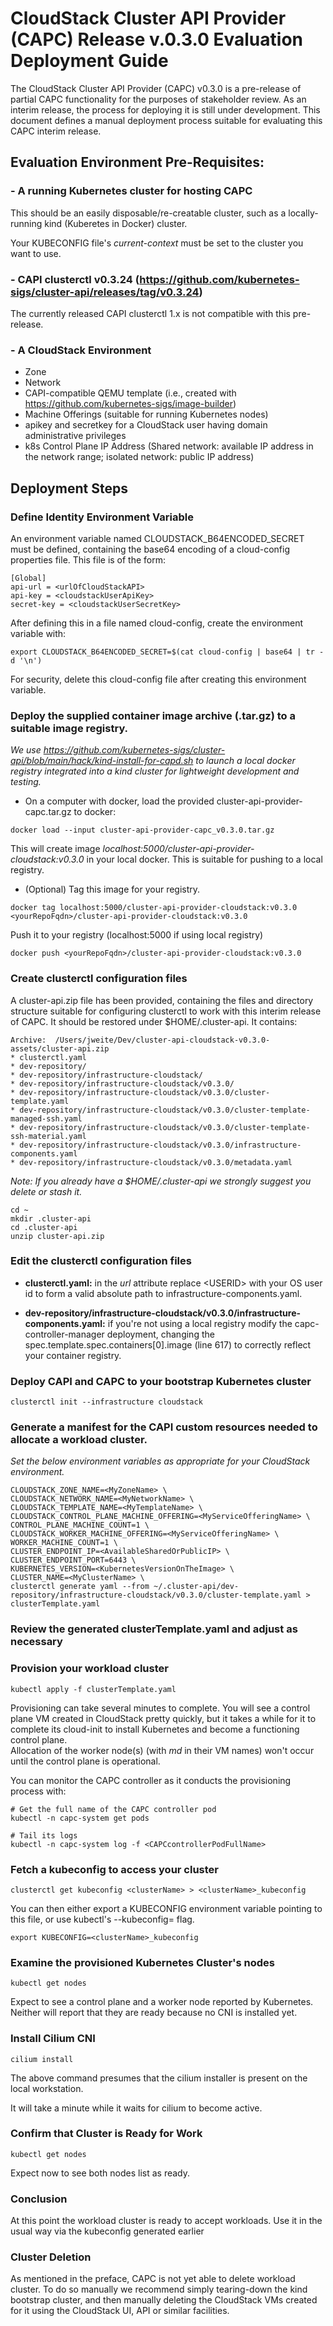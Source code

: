 # CloudStack Cluster API Provider (CAPC) Release v.0.3.0 Evaluation Deployment Guide

The CloudStack Cluster API Provider (CAPC) v0.3.0 is a pre-release of partial CAPC functionality for the purposes
of stakeholder review.  As an interim release, the process for deploying it is still under development.  This document
defines a manual deployment process suitable for evaluating this CAPC interim release.

## Evaluation Environment Pre-Requisites:

### - A running Kubernetes cluster for hosting CAPC

This should be an easily disposable/re-creatable cluster, such as a locally-running kind (Kuberetes in Docker) cluster.

Your KUBECONFIG file's *current-context* must be set to the cluster you want to use.

### - CAPI clusterctl v0.3.24 (https://github.com/kubernetes-sigs/cluster-api/releases/tag/v0.3.24)

The currently released CAPI clusterctl 1.x is not compatible with this pre-release.

### - A CloudStack Environment
- Zone
- Network
- CAPI-compatible QEMU template (i.e., created with https://github.com/kubernetes-sigs/image-builder)
- Machine Offerings (suitable for running Kubernetes nodes)
- apikey and secretkey for a CloudStack user having domain administrative privileges
- k8s Control Plane IP Address (Shared network: available IP address in the network range; isolated network: public IP address)

## Deployment Steps
### Define Identity Environment Variable

An environment variable named CLOUDSTACK_B64ENCODED_SECRET must be defined, containing the base64 encoding of a 
cloud-config properties file.  This file is of the form:

```
[Global]
api-url = <urlOfCloudStackAPI>
api-key = <cloudstackUserApiKey>
secret-key = <cloudstackUserSecretKey>
```
After defining this in a file named cloud-config, create the environment variable with:

```
export CLOUDSTACK_B64ENCODED_SECRET=$(cat cloud-config | base64 | tr -d '\n')
```

For security, delete this cloud-config file after creating this environment variable.

### Deploy the supplied container image archive (.tar.gz) to a suitable image registry.  

*We use https://github.com/kubernetes-sigs/cluster-api/blob/main/hack/kind-install-for-capd.sh to launch a local
docker registry integrated into a kind cluster for lightweight development and testing.*

- On a computer with docker, load the provided cluster-api-provider-capc.tar.gz to docker: 
```
docker load --input cluster-api-provider-capc_v0.3.0.tar.gz
```

This will create image *localhost:5000/cluster-api-provider-cloudstack:v0.3.0* in your local docker.  This is suitable
for pushing to a local registry.

- (Optional) Tag this image for your registry.
```
docker tag localhost:5000/cluster-api-provider-cloudstack:v0.3.0 <yourRepoFqdn>/cluster-api-provider-cloudstack:v0.3.0
```

Push it to your registry (localhost:5000 if using local registry)
```
docker push <yourRepoFqdn>/cluster-api-provider-cloudstack:v0.3.0
```

### Create clusterctl configuration files
A cluster-api.zip file has been provided, containing the files and directory structure suitable for configuring 
clusterctl to work with this interim release of CAPC.  It should be restored under $HOME/.cluster-api.  It contains:

```
Archive:  /Users/jweite/Dev/cluster-api-cloudstack-v0.3.0-assets/cluster-api.zip
* clusterctl.yaml
* dev-repository/
* dev-repository/infrastructure-cloudstack/
* dev-repository/infrastructure-cloudstack/v0.3.0/
* dev-repository/infrastructure-cloudstack/v0.3.0/cluster-template.yaml
* dev-repository/infrastructure-cloudstack/v0.3.0/cluster-template-managed-ssh.yaml
* dev-repository/infrastructure-cloudstack/v0.3.0/cluster-template-ssh-material.yaml
* dev-repository/infrastructure-cloudstack/v0.3.0/infrastructure-components.yaml
* dev-repository/infrastructure-cloudstack/v0.3.0/metadata.yaml
```

*Note: If you already have a $HOME/.cluster-api we strongly suggest you delete or stash it.*

```
cd ~
mkdir .cluster-api
cd .cluster-api
unzip cluster-api.zip 
```

### Edit the clusterctl configuration files
- **clusterctl.yaml:** in the *url* attribute replace \<USERID\> with your OS user id to form a valid absolute path to infrastructure-components.yaml.

- **dev-repository/infrastructure-cloudstack/v0.3.0/infrastructure-components.yaml:** if you're not using a local registry modify the capc-controller-manager deployment, changing the spec.template.spec.containers[0].image (line 617) to correctly reflect your container registry. 

### Deploy CAPI and CAPC to your bootstrap Kubernetes cluster
```
clusterctl init --infrastructure cloudstack
```

### Generate a manifest for the CAPI custom resources needed to allocate a workload cluster.

*Set the below environment variables as appropriate for your CloudStack environment.*

```
CLOUDSTACK_ZONE_NAME=<MyZoneName> \
CLOUDSTACK_NETWORK_NAME=<MyNetworkName> \
CLOUDSTACK_TEMPLATE_NAME=<MyTemplateName> \
CLOUDSTACK_CONTROL_PLANE_MACHINE_OFFERING=<MyServiceOfferingName> \
CONTROL_PLANE_MACHINE_COUNT=1 \
CLOUDSTACK_WORKER_MACHINE_OFFERING=<MyServiceOfferingName> \
WORKER_MACHINE_COUNT=1 \
CLUSTER_ENDPOINT_IP=<AvailableSharedOrPublicIP> \
CLUSTER_ENDPOINT_PORT=6443 \
KUBERNETES_VERSION=<KubernetesVersionOnTheImage> \
CLUSTER_NAME=<MyClusterName> \
clusterctl generate yaml --from ~/.cluster-api/dev-repository/infrastructure-cloudstack/v0.3.0/cluster-template.yaml > clusterTemplate.yaml
```

### Review the generated clusterTemplate.yaml and adjust as necessary


### Provision your workload cluster

```
kubectl apply -f clusterTemplate.yaml
```

Provisioning can take several minutes to complete.  You will see a control plane VM created in CloudStack pretty quickly, 
but it takes a while for it to complete its cloud-init to install Kubernetes and become a functioning control plane.  
Allocation of the worker node(s) (with *md* in their VM names) won't occur until the control plane is operational.

You can monitor the CAPC controller as it conducts the provisioning process with:
```
# Get the full name of the CAPC controller pod
kubectl -n capc-system get pods

# Tail its logs
kubectl -n capc-system log -f <CAPCcontrollerPodFullName>
```

### Fetch a kubeconfig to access your cluster
```
clusterctl get kubeconfig <clusterName> > <clusterName>_kubeconfig
```

You can then either export a KUBECONFIG environment variable pointing to this file, or use kubectl's --kubeconfig=<filePath>
flag.
```
export KUBECONFIG=<clusterName>_kubeconfig
```

### Examine the provisioned Kubernetes Cluster's nodes
```
kubectl get nodes
```
Expect to see a control plane and a worker node reported by Kubernetes.  Neither will report that they are ready
because no CNI is installed yet.

### Install Cilium CNI
```
cilium install
```
The above command presumes that the cilium installer is present on the local workstation.

It will take a minute while it waits for cilium to become active.

### Confirm that Cluster is Ready for Work
```
kubectl get nodes
```
Expect now to see both nodes list as ready.

### Conclusion
At this point the workload cluster is ready to accept workloads.  Use it in the usual way via the kubeconfig generated
earlier

### Cluster Deletion
As mentioned in the preface, CAPC is not yet able to delete workload cluster.  To do so manually we recommend
simply tearing-down the kind bootstrap cluster, and then manually deleting the CloudStack VMs created for it
using the CloudStack UI, API or similar facilities.
